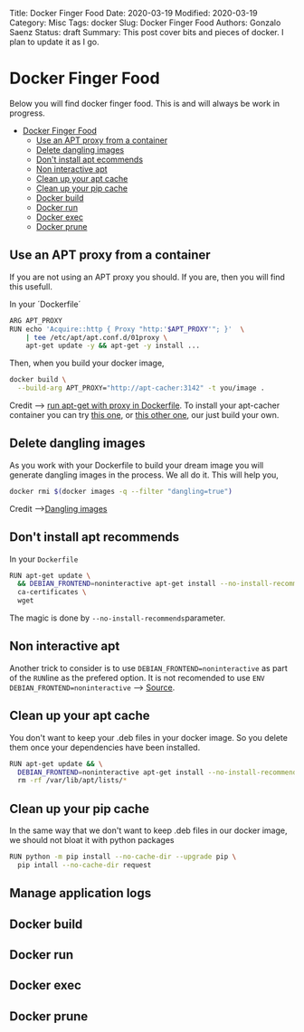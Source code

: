 Title: Docker Finger Food
Date: 2020-03-19
Modified: 2020-03-19
Category: Misc
Tags: docker
Slug: Docker Finger Food
Authors: Gonzalo Saenz
Status: draft
Summary: This post cover bits and pieces of docker. I plan to update it as I go.

# Docker Finger Food

Below you will find docker finger food. This is and will always be work in progress.

<!-- TOC -->

- [Docker Finger Food](#docker-finger-food)
  - [Use an APT proxy from a container](#use-an-apt-proxy-from-a-container)
  - [Delete dangling images](#delete-dangling-images)
  - [Don't install apt ecommends](#dont-install-apt-ecommends)
  - [Non interactive apt](#non-interactive-apt)
  - [Clean up your apt cache](#clean-up-your-apt-cache)
  - [Clean up your pip cache](#clean-up-your-pip-cache)
  - [Docker build](#docker-build)
  - [Docker run](#docker-run)
  - [Docker exec](#docker-exec)
  - [Docker prune](#docker-prune)

<!-- /TOC -->

## Use an APT proxy from a container

If you are not using an APT proxy you should. If you are, then you will find this usefull.

In your ´Dockerfile´

```sh
ARG APT_PROXY
RUN echo 'Acquire::http { Proxy "http:'$APT_PROXY'"; }'  \
    | tee /etc/apt/apt.conf.d/01proxy \
    apt-get update -y && apt-get -y install ...
```

Then, when you build your docker image,
```sh
docker build \
  --build-arg APT_PROXY="http://apt-cacher:3142" -t you/image .
```

Credit --> [run apt-get with proxy in Dockerfile](https://stackoverflow.com/questions/48749200/run-apt-get-with-proxy-in-dockerfile). To install your apt-cacher container you can try [this one](https://github.com/sameersbn/docker-apt-cacher-ng), or [this other one](https://github.com/menghan/docker-image-apt-cacher-ng), our just build your own.

## Delete dangling images

As you work with your Dockerfile to build your dream image you will generate dangling images in the process. We all do it. This will help you,

```sh
docker rmi $(docker images -q --filter "dangling=true")
```

Credit -->[Dangling images](https://takacsmark.com/dockerfile-tutorial-by-example-dockerfile-best-practices-2018/#dangling-images)

## Don't install apt recommends

In your `Dockerfile`
```sh
RUN apt-get update \
  && DEBIAN_FRONTEND=noninteractive apt-get install --no-install-recommends -y \
  ca-certificates \
  wget
```
The magic is done by `--no-install-recommends`parameter.

## Non interactive apt

Another trick to consider is to use `DEBIAN_FRONTEND=noninteractive` as part of the `RUN`line as the prefered option. It is not recomended to use `ENV DEBIAN_FRONTEND=noninteractive` --> [Source](https://github.com/moby/moby/issues/4032).

## Clean up your apt cache
You don't want to keep your .deb files in your docker image. So you delete them once your dependencies have been installed.

```sh
RUN apt-get update && \
  DEBIAN_FRONTEND=noninteractive apt-get install --no-install-recommends -y \
  rm -rf /var/lib/apt/lists/*
```

## Clean up your pip cache
 In the same way that we don't want to keep .deb files in our docker image, we should not bloat it with python packages
```sh
RUN python -m pip install --no-cache-dir --upgrade pip \
  pip intall --no-cache-dir request
```
## Manage application logs

## Docker build

## Docker run

## Docker exec

## Docker prune
